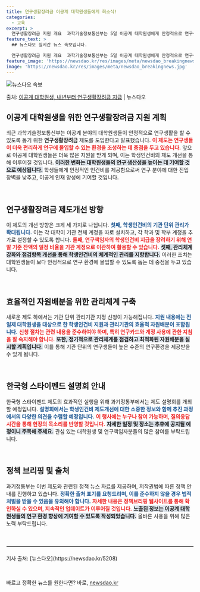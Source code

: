 ```yaml
---
title: 연구생활장려금 이공계 대학원생들에게 희소식!
categories:
  - 교육
excerpt: >
  연구생활장려금 지원 개요  과학기술정보통신부는 5일 이공계 대학원생에게 안정적으로 연구생활장려금을 지원하기 …
feature_text: >
  ## 뉴스다오 실시간 뉴스 속보입니다.

  연구생활장려금 지원 개요  과학기술정보통신부는 5일 이공계 대학원생에게 안정적으로 연구생활장려금을 지원하기 …
feature_image: 'https://newsdao.kr/res/images/meta/newsdao_breakingnews.jpg'
image: 'https://newsdao.kr/res/images/meta/newsdao_breakingnews.jpg'
---
```


![뉴스다오 속보](https://newsdao.kr/res/images/meta/newsdao_breakingnews.jpg)

<p>출처: <a href="https://newsdao.kr/5208" rel="dofollow">이공계 대학원생, 내년부터 연구생활장려금 지급</a> | 뉴스다오</p>

<h2 data-ke-size="size26">이공계 대학원생을 위한 연구생활장려금 지원 계획</h2>

<p data-ke-size="size16">최근 과학기술정보통신부는 이공계 분야의 대학원생들이 안정적으로 연구생활을 할 수 있도록 돕기 위한 <b>연구생활장려금</b> 제도를 도입한다고 발표했습니다. <b><span style="color: #ee2323;">이 제도는 연구생들이 더욱 편리하게 연구에 몰입할 수 있는 환경을 조성하는 데 중점을 두고 있습니다.</span></b> 앞으로 이공계 대학원생들은 더욱 많은 지원을 받게 되며, 이는 학생인건비의 제도 개선을 통해 이루어질 것입니다. <b><span style="background-color: #21538527;">이러한 변화는 대학원생들의 연구 생산성을 높이는 데 기여할 것으로 예상됩니다.</span></b> 학생들에게 안정적인 인건비를 제공함으로써 연구 분야에 대한 진입 장벽을 낮추고, 이공계 인재 양성에 기여할 것입니다.</p>

<p data-ke-size="size16">&nbsp;</p>

<h2 data-ke-size="size26">연구생활장려금 제도개선 방향</h2>

<p data-ke-size="size16">이 제도의 개선 방향은 크게 세 가지로 나뉩니다. <b><span style="color: #1a5490;">첫째, 학생인건비의 기관 단위 관리가 확대됩니다.</span></b> 이는 각 대학이 기관 전체 계정을 따로 설치하고, 각 학과 및 학부 계정을 추가로 설정할 수 있도록 합니다. <b><span style="color: #ee2323;">둘째, 연구책임자의 학생인건비 지급을 장려하기 위해 연말 기준 잔액의 일정 비율을 기관 계정으로 이관하여 활용할 수 있습니다.</span></b> <b><span style="background-color: #21538527;">셋째, 관리체계 강화와 점검항목 개선을 통해 학생인건비의 체계적인 관리를 지향합니다.</span></b> 이러한 조치는 대학원생들이 보다 안정적으로 연구 환경에 몰입할 수 있도록 돕는 데 중점을 두고 있습니다.</p>

<p data-ke-size="size16">&nbsp;</p>

<h2 data-ke-size="size26">효율적인 자원배분을 위한 관리체계 구축</h2>

<p data-ke-size="size16">새로운 제도 하에서는 기관 단위 관리기관 지정 신청이 가능해집니다. <b><span style="color: #1a5490;">지원 내용에는 전일제 대학원생을 대상으로 한 학생인건비 지원과 관리기관의 효율적 자원배분이 포함됩니다.</span></b> <b><span style="color: #ee2323;">신청 절차는 관련 내용을 준수하여야 하며, 특히 연구카드와 계정 사용에 관한 지침을 잘 숙지해야 합니다.</span></b> <b><span style="background-color: #21538527;">또한, 정기적으로 관리체계를 점검하고 최적화된 자원배분을 실시할 계획입니다.</span></b> 이를 통해 기관 단위의 연구생들이 높은 수준의 연구환경을 제공받을 수 있게 됩니다.</p>

<p data-ke-size="size16">&nbsp;</p>

<h2 data-ke-size="size26">한국형 스타이펜드 설명회 안내</h2>

<p data-ke-size="size16">한국형 스타이펜드 제도의 효과적인 실행을 위해 과기정통부에서는 제도 설명회를 개최할 예정입니다. <b><span style="color: #1a5490;">설명회에서는 학생인건비 제도개선에 대한 소중한 정보와 함께 추진 과정에서의 다양한 의견을 수렴할 예정입니다.</span></b> <b><span style="color: #ee2323;">이 행사에는 누구나 참여 가능하며, 질의응답 시간을 통해 현장의 목소리를 반영할 것입니다.</span></b> <b><span style="background-color: #21538527;">자세한 일정 및 장소는 추후에 공지될 예정이니 주목해 주세요.</span></b> 관심 있는 대학원생 및 연구책임자분들의 많은 참여를 부탁드립니다.</p>

<p data-ke-size="size16">&nbsp;</p>

<h2 data-ke-size="size26">정책 브리핑 및 출처</h2>

<p data-ke-size="size16">과기정통부는 이번 제도와 관련된 정책 뉴스 자료를 제공하며, 저작권법에 따른 정책 안내를 진행하고 있습니다. <b><span style="color: #1a5490;">정확한 출처 표기를 요청드리며, 이를 준수하지 않을 경우 법적 처벌을 받을 수 있음을 유의해야 합니다.</span></b> <b><span style="color: #ee2323;">자세한 내용은 정책브리핑 웹사이트를 통해 확인하실 수 있으며, 지속적인 업데이트가 이루어질 것입니다.</span></b> <b><span style="background-color: #21538527;">노출된 정보는 이공계 대학원생들의 연구 환경 향상에 기여할 수 있도록 작성되었습니다.</span></b> 올바른 사용을 위해 많은 노력 부탁드립니다.</p>

<p data-ke-size="size16">&nbsp;</p>

<hr style="border: 1px solid #ddd; margin: 20px 0;">

<p data-ke-size="size16">기사 출처: [뉴스다오](https://newsdao.kr/5208) </p>  

<p data-ke-size="size16">&nbsp;</p> 

빠르고 정확한 뉴스를 원한다면? 바로, <a href="https://newsdao.kr" rel="dofollow">newsdao.kr</a>


